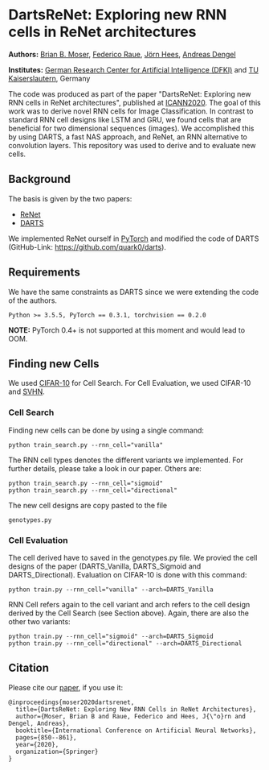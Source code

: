 # DartsReNet: Exploring new RNN cells in ReNet architectures
**Authors:** [Brian B. Moser](https://www.dfki.de/en/web/about-us/employee/person/brmo01/), [Federico Raue](https://www.dfki.de/en/web/about-us/employee/person/fera02/), [Jörn Hees](https://www.dfki.de/en/web/about-us/employee/person/johe02/), [Andreas Dengel](https://www.dfki.de/en/web/about-us/employee/person/ande00/)

**Institutes:** [German Research Center for Artificial Intelligence (DFKI)](https://www.dfki.de/en/web/) and [TU Kaiserslautern](https://www.uni-kl.de/en/), Germany

The code was produced as part of the paper "DartsReNet: Exploring new RNN cells in ReNet architectures", published at [ICANN2020](https://e-nns.org/icann2020/).
The goal of this work was to derive novel RNN cells for Image Classification. In contrast to standard RNN cell designs like LSTM and GRU, we found cells that are beneficial for two dimensional sequences (images). We accomplished this by using DARTS, a fast NAS approach, and ReNet, an RNN alternative to convolution layers.
This repository was used to derive and to evaluate new cells.

## Background
The basis is given by the two papers:

- [ReNet](https://arxiv.org/abs/1505.00393)
- [DARTS](https://arxiv.org/abs/1806.09055)

We implemented ReNet ourself in [PyTorch](https://pytorch.org/) and modified the code of DARTS (GitHub-Link: https://github.com/quark0/darts).


## Requirements
We have the same constraints as DARTS since we were extending the code of the authors.
```
Python >= 3.5.5, PyTorch == 0.3.1, torchvision == 0.2.0
```
**NOTE:** PyTorch 0.4+ is not supported at this moment and would lead to OOM.

## Finding new Cells
We used [CIFAR-10](https://www.cs.toronto.edu/~kriz/cifar.html) for Cell Search. For Cell Evaluation, we used CIFAR-10 and [SVHN](http://ufldl.stanford.edu/housenumbers/).

### Cell Search
Finding new cells can be done by using a single command:
```
python train_search.py --rnn_cell="vanilla"
```

The RNN cell types denotes the different variants we implemented. For further details, please take a look in our paper. Others are:
```
python train_search.py --rnn_cell="sigmoid"
python train_search.py --rnn_cell="directional"
```
The new cell designs are copy pasted to the file
```
genotypes.py
```

### Cell Evaluation
The cell derived have to saved in the genotypes.py file. We provied the cell designs of the paper (DARTS_Vanilla, DARTS_Sigmoid and DARTS_Directional).
Evaluation on CIFAR-10 is done with this command:
```
python train.py --rnn_cell="vanilla" --arch=DARTS_Vanilla
```
RNN Cell refers again to the cell variant and arch refers to the cell design derived by the Cell Search (see Section above).
Again, there are also the other two variants:
```
python train.py --rnn_cell="sigmoid" --arch=DARTS_Sigmoid
python train.py --rnn_cell="directional" --arch=DARTS_Directional
```

## Citation
Please cite our [paper](https://link.springer.com/chapter/10.1007/978-3-030-61609-0_67), if you use it:
```
@inproceedings{moser2020dartsrenet,
  title={DartsReNet: Exploring New RNN Cells in ReNet Architectures},
  author={Moser, Brian B and Raue, Federico and Hees, J{\"o}rn and Dengel, Andreas},
  booktitle={International Conference on Artificial Neural Networks},
  pages={850--861},
  year={2020},
  organization={Springer}
}
```
